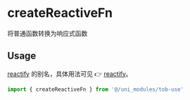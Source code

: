 # createReactiveFn

将普通函数转换为响应式函数

## Usage

[reactify](/api/utilities/reactify) 的别名，具体用法可见 👉 [reactify](/api/utilities/reactify)。

```ts
import { createReactiveFn } from '@/uni_modules/tob-use'
```


